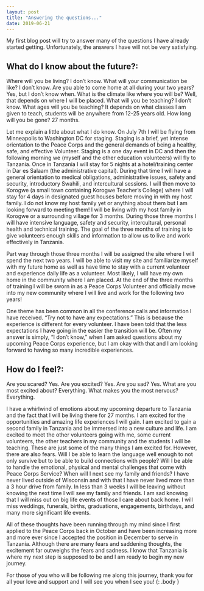 ```yaml
---
layout: post
title: "Answering the questions..."
date: 2019-06-21
---
```


My first blog post will try to answer many of the questions I have already started getting. Unfortunately, the answers I have will not be very satisfying. 

## What do I know about the future?: 

Where will you be living? I don’t know. What will your communication be like? I don’t know. Are you able to come home at all during your two years? Yes, but I don’t know when. What is the climate like where you will be? Well, that depends on where I will be placed. What will you be teaching? I don’t know. What ages will you be teaching? It depends on what classes I am given to teach, students will be anywhere from 12-25 years old. How long will you be gone? 27 months.

Let me explain a little about what I do know. On July 7th I will be flying from Minneapolis to Washington DC for staging.  Staging is a brief, yet intense orientation to the Peace Corps and the general demands of being a healthy, safe, and effective Volunteer. Staging is a one day event in DC and then the following morning we (myself and the other education volunteers) will fly to Tanzania. Once in Tanzania I will stay for 5 nights at a hotel/training center in Dar es Salaam (the administrative capital). During that time I will have a general orientation to medical obligations, administrative issues, safety and security, introductory Swahili, and intercultural sessions. I will then move to Korogwe (a small town containing Korogwe Teacher’s College) where I will stay for 4 days in designated guest houses before moving in with my host family. I do not know my host family yet or anything about them but I am looking forward to meeting them! I will be living with my host family in Korogwe or a surrounding village for 3 months. During those three months I will have intensive language, safety and security, intercultural, personal health and technical training. The goal of the three months of training is to give volunteers enough skills and information to allow us to live and work effectively in Tanzania.

Part way through those three months I will be assigned the site where I will spend the next two years. I will be able to visit my site and familiarize myself with my future home as well as have time to stay with a current volunteer and experience daily life as a volunteer. Most likely, I will have my own home in the community where I am placed. At the end of the three months of training I will be sworn in as a Peace Corps Volunteer and officially move into my new community where I will live and work for the following two years!

One theme has been common in all the conference calls and information I have received. “Try not to have any expectations.” This is because the experience is different for every volunteer. I have been told that the less expectations I have going in the easier the transition will be. Often my answer is simply, “I don’t know,” when I am asked questions about my upcoming Peace Corps experience, but I am okay with that and I am looking forward to having so many incredible experiences. 

## How do I feel?:

Are you scared? Yes. Are you excited? Yes. Are you sad? Yes. What are you most excited about? Everything. What makes you the most nervous? Everything.

I have a whirlwind of emotions about my upcoming departure to Tanzania and the fact that I will be living there for 27 months. I am excited for the opportunities and amazing life experiences I will gain. I am excited to gain a second family in Tanzania and be immersed into a new culture and life. I am excited to meet the other volunteers going with me, some current volunteers, the other teachers in my community and the students I will be teaching. These are just some of the many things I am excited for. However, there are also fears. Will I be able to learn the language well enough to not only survive but to be able to build connections with people? Will I be able to handle the emotional, physical and mental challenges that come with Peace Corps Service? When will I next see my family and friends? I have never lived outside of Wisconsin and with that I have never lived more than a 3 hour drive from family. In less than 3 weeks I will be leaving without knowing the next time I will see my family and friends. I am sad knowing that I will miss out on big life events of those I care about back home. I will miss weddings, funerals, births, graduations, engagements, birthdays, and many more significant life events.

All of these thoughts have been running through my mind since I first applied to the Peace Corps back in October and have been increasing more and more ever since I accepted the position in December to serve in Tanzania. Although there are many fears and saddening thoughts, the excitement far outweighs the fears and sadness. I know that Tanzania is where my next step is supposed to be and I am ready to begin my new journey. 

For those of you who will be following me along this journey, thank you for all your love and support and I will see you when I see you!
{: .body }
